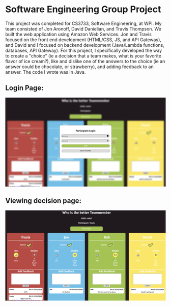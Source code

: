 # Software Engineering Group Project

This project was completed for CS3733, Software Engineering, at WPI. My team consisted of Jon Aronoff, David Danielian, and Travis Thompson. We built the web application using Amazon Web Services. Jon and Travis focused on the front end development (HTML/CSS, JS, and API Gateway), and David and I focused on backend development (Java/Lambda functions, databases, API Gateway). For this project, I specifically developed the way to create a "choice" (ie a decision that a team makes, what is your favorite flavor of ice cream?), like and dislike one of the answers to the choice (ie an answer could be chocolate, or strawberry), and adding feedback to an answer. The code I wrote was in Java.

## Login Page:
![](screenshotLogin.png)

## Viewing decision page:
![](screenshotChoice.png)
